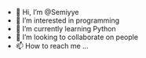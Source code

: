 - 👋 Hi, I’m @Semiyye
- 👀 I’m interested in programming
- 🌱 I’m currently learning Python
- 💞️ I’m looking to collaborate on people
- 📫 How to reach me ...

<!---
Semiyye/Semiyye is a ✨ special ✨ repository because its `README.md` (this file) appears on your GitHub profile.
You can click the Preview link to take a look at your changes.
--->
